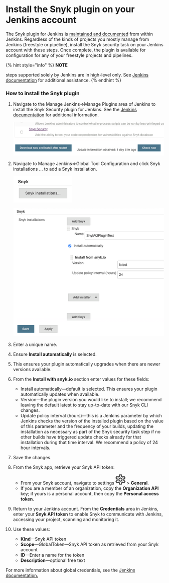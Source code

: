 # Install the Snyk plugin on your Jenkins account

The Snyk plugin for Jenkins is [maintained and documented](https://plugins.jenkins.io/snyk-security-scanner) from within Jenkins. Regardless of the kinds of projects you mostly manage from Jenkins \(freestyle or pipeline\), install the Snyk security task on your Jenkins account with these steps. Once complete, the plugin is available for configuration for any of your freestyle projects and pipelines.

{% hint style="info" %}
**NOTE**

steps supported solely by Jenkins are in high-level only. See [Jenkins documentation](https://jenkins.io/doc/) for additional assistance.
{% endhint %}

### How to install the Snyk plugin

1. Navigate to the Manage Jenkins=&gt;Manage Plugins area of Jenkins to install the Snyk Security plugin for Jenkins. See the [Jenkins documentation](https://jenkins.io/doc/) for additional information.

   ![image1.png](../../.gitbook/assets/uuid-a1504227-4c48-ab40-d363-ab5dc74b1c71-en.png)

2. Navigate to Manage Jenkins=&gt;Global Tool Configuration and click Snyk installations ... to add a Snyk installation.

   ![image2.png](../../.gitbook/assets/uuid-58fedef0-524e-ba88-e4f9-2ce8fd1b2430-en.png)

   ![image3.png](../../.gitbook/assets/uuid-253d3b55-1301-e97c-636b-2c25b90089e2-en.png)

3. Enter a unique name.
4. Ensure **Install automatically** is selected.
5. This ensures your plugin automatically upgrades when there are newer versions available.
6. From the **Install with snyk.io** section enter values for these fields:
   * Install automatically—default is selected. This ensures your plugin automatically updates when available.
   * Version—the plugin version you would like to install; we recommend leaving the default latest to stay up-to-date with our Snyk CLI changes.
   * Update policy interval \(hours\)—this is a Jenkins parameter by which Jenkins checks the version of the installed plugin based on the value of this parameter and the frequency of your builds, updating the installation as necessary as part of the Snyk security task step if no other builds have triggered update checks already for that installation during that time interval. We recommend a policy of 24 hour intervals.
7. Save the changes.
8. From the Snyk app, retrieve your Snyk API token:
   * From your Snyk account, navigate to settings ![cog\_icon.png](../../.gitbook/assets/cog_icon.png) &gt; **General**.
   * If you are a member of an organization, copy the **Organization API** key; if yours is a personal account, then copy the **Personal access token**.
9. Return to your Jenkins account. From the **Credentials** area in Jenkins, enter your **Snyk API token** to enable Snyk to communicate with Jenkins, accessing your project, scanning and monitoring it.
10. Use these values:
    * **Kind**—Snyk API token
    * **Scope**—GlobalToken—Snyk API token as retrieved from your Snyk account
    * **ID**—Enter a name for the token
    * **Description**—optional free text

For more information about global credentials, see the [Jenkins documentation.](https://plugins.jenkins.io/snyk-security-scanner)

